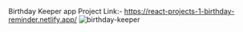 Birthday Keeper app
Project Link:- https://react-projects-1-birthday-reminder.netlify.app/
![birthday-keeper](https://user-images.githubusercontent.com/67111661/192931613-3f85f0d9-d5bd-445f-8b54-dbd1c0e1a568.png)
